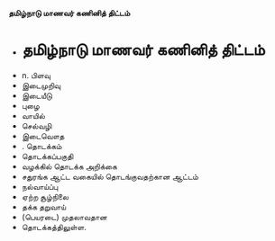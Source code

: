 **தமிழ்நாடு மாணவர் கணினித் திட்டம்**
- # தமிழ்நாடு மாணவர் கணினித் திட்டம்
- n. பிளவு
- இடைமுறிவு
- இடையீடு
- புழை
- வாயில்
- செல்வழி
- இடைவௌத
- . தொடக்கம்
- தொடக்கப்பகுதி
- வழக்கில் தொடக்க அறிக்கை
- சதுரங்க ஆட்ட வகையில் தொடங்குவதற்கான ஆட்டம்
- நல்வாய்ப்பு
- ஏற்ற சூழ்நிலை
- தக்க தறுவாய்
- (பெயரடை) முதலாவதான
- தொடக்கத்திலுள்ள.

